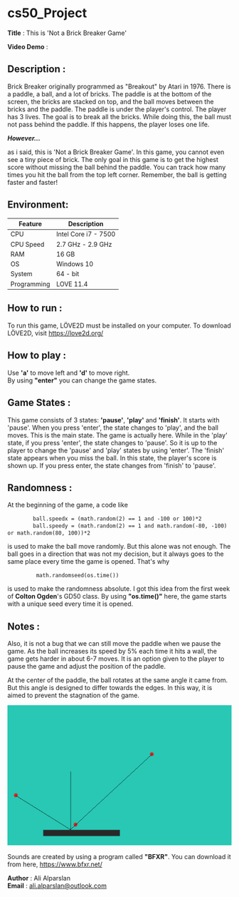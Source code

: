 # cs50_Project

**Title**       : This is 'Not a Brick Breaker Game'

**Video Demo**  : <URL>

## Description :
Brick Breaker originally programmed as "Breakout" by Atari in 1976.
There is a paddle, a ball, and a lot of bricks.
The paddle is at the bottom of the screen, the bricks are stacked on top, and the ball moves between the bricks and the paddle.
The paddle is under the player's control. The player has 3 lives. The goal is to break all the bricks. 
While doing this, the ball must not pass behind the paddle. If this happens, the player loses one life.

***However...***

as i said, this is 'Not a Brick Breaker Game'. In this game, you cannot even see a tiny piece of brick. 
The only goal in this game is to get the highest score without missing the ball behind the paddle. 
You can track how many times you hit the ball from the top left corner. Remember, the ball is getting faster and faster!

## Environment:

| Feature       | Description 			|
| -----------   | ----------- 			|
| CPU           | Intel Core i7 - 7500 	|
| CPU Speed     | 2.7 GHz - 2.9 GHz     |
| RAM 			| 16 GB					|
| OS			| Windows 10			|
| System 		| 64 - bit 				|
| Programming	| LOVE 11.4  			|

## How to run  :
To run this game, LÖVE2D must be installed on your computer. To download LÖVE2D, visit https://love2d.org/

## How to play :
Use **'a'** to move left and **'d'** to move right.             
By using **"enter"** you can change the game states.
  
## Game States :
This game consists of 3 states: **'pause'**, **'play'** and **'finish'**.
It starts with 'pause'. When you press 'enter', the state changes to 'play', and the ball moves. This is the main state. The game is actually here.
While in the 'play' state, if you press 'enter', the state changes to 'pause'. So it is up to the player to change the 'pause' and 'play' states by using 'enter'.
The 'finish' state appears when you miss the ball. In this state, the player's score is shown up.
If you press enter, the state changes from 'finish' to 'pause'.

## Randomness    :
At the beginning of the game, a code like
  
            ball.speedx = (math.random(2) == 1 and -100 or 100)*2                                   
            ball.speedy = (math.random(2) == 1 and math.random(-80, -100) or math.random(80, 100))*2
  
is used to make the ball move randomly. But this alone was not enough. The ball goes in a direction that was not my decision, but it always goes to the same place every time the game is opened. That's why 

             math.randomseed(os.time())

is used to make the randomness absolute. I got this idea from the first week of **Colton Ogden**'s GD50 class. By using **"os.time()"** here, the game starts with a unique seed every time it is opened.
  
  
## Notes        :
Also, it is not a bug that we can still move the paddle when we pause the game. 
As the ball increases its speed by 5% each time it hits a wall, the game gets harder in about 6-7 moves. 
It is an option given to the player to pause the game and adjust the position of the paddle.

At the center of the paddle, the ball rotates at the same angle it came from. But this angle is designed to differ towards the edges. 
In this way, it is aimed to prevent the stagnation of the game.     

![angle.bmp](https://github.com/donchokella/cs50_Project/blob/master/test/angle.bmp)

Sounds are created by using a program called **"BFXR"**. You can download it from here, https://www.bfxr.net/

**Author**      : Ali Alparslan                 
**Email**       : ali.alparslan@outlook.com
